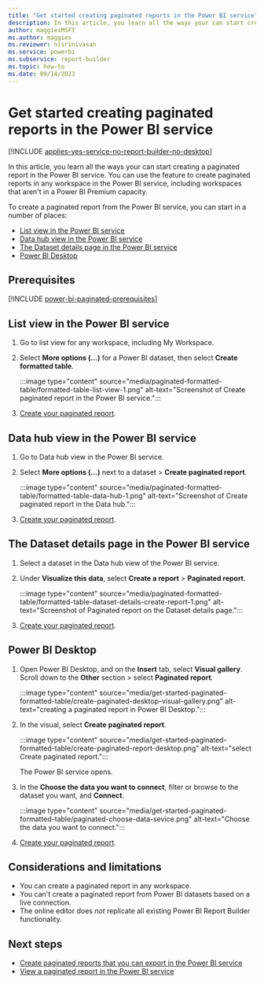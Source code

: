 ```yaml
---
title: "Get started creating paginated reports in the Power BI service"
description: In this article, you learn all the ways your can start creating a paginated report in the Power BI service.
author: maggiesMSFT
ms.author: maggies
ms.reviewer: nisrinivasan
ms.service: powerbi
ms.subservice: report-builder
ms.topic: how-to
ms.date: 09/14/2023
---
```


# Get started creating paginated reports in the Power BI service

[!INCLUDE [applies-yes-service-no-report-builder-no-desktop](../../includes/applies-yes-service-no-report-builder-no-desktop.md)]

In this article, you learn all the ways your can start creating a paginated report in the Power BI service. You can use the feature to create paginated reports in any workspace in the Power BI service, including workspaces that aren't in a Power BI Premium capacity.

To create a paginated report from the Power BI service, you can start in a number of places:

- [List view in the Power BI service](#list-view-in-the-power-bi-service)
- [Data hub view in the Power BI service](#data-hub-view-in-the-power-bi-service)
- [The Dataset details page in the Power BI service](#the-dataset-details-page-in-the-power-bi-service)
- [Power BI Desktop](#power-bi-desktop)

## Prerequisites

[!INCLUDE [power-bi-paginated-prerequisites](../includes/power-bi-paginated-prerequisites.md)]

## List view in the Power BI service

1. Go to list view for any workspace, including My Workspace.
1. Select **More options (...)** for a Power BI dataset, then select **Create formatted table**. 

    :::image type="content" source="media/paginated-formatted-table/formatted-table-list-view-1.png" alt-text="Screenshot of Create paginated report in the Power BI service.":::

1. [Create your paginated report](paginated-formatted-table.md).

## Data hub view in the Power BI service

1. Go to Data hub view in the Power BI service.

1. Select **More options (...)** next to a dataset > **Create paginated report**.

    :::image type="content" source="media/paginated-formatted-table/formatted-table-data-hub-1.png" alt-text="Screenshot of Create paginated report in the Data hub.":::

1. [Create your paginated report](paginated-formatted-table.md).

## The Dataset details page in the Power BI service

1. Select a dataset in the Data hub view of the Power BI service.

1. Under **Visualize this data**, select **Create a report** > **Paginated report**.

    :::image type="content" source="media/paginated-formatted-table/formatted-table-dataset-details-create-report-1.png" alt-text="Screenshot of Paginated report on the Dataset details page.":::

1. [Create your paginated report](paginated-formatted-table.md).

## Power BI Desktop

1. Open Power BI Desktop, and on the **Insert** tab, select **Visual gallery**. Scroll down to the **Other** section > select **Paginated report**.

    :::image type="content" source="media/get-started-paginated-formatted-table/create-paginated-desktop-visual-gallery.png" alt-text="creating a paginated report in Power BI Desktop.":::
1. In the visual, select **Create paginated report**.

    :::image type="content" source="media/get-started-paginated-formatted-table/create-paginated-report-desktop.png" alt-text="select Create paginated report.":::

    The Power BI service opens. 

1. In the **Choose the data you want to connect**, filter or browse to the dataset you want, and **Connect**.

    :::image type="content" source="media/get-started-paginated-formatted-table/paginated-choose-data-sevice.png" alt-text="Choose the data you want to connect.":::

1. [Create your paginated report](paginated-formatted-table.md).

## Considerations and limitations

- You can create a paginated report in any workspace.
- You can't create a paginated report from Power BI datasets based on a live connection.
- The online editor does *not* replicate all existing Power BI Report Builder functionality.  

## Next steps

- [Create paginated reports that you can export in the Power BI service](paginated-formatted-table.md)
- [View a paginated report in the Power BI service](../../consumer/paginated-reports-view-power-bi-service.md)
